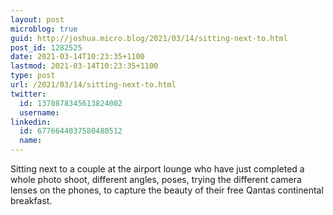 ```yaml
---
layout: post
microblog: true
guid: http://joshua.micro.blog/2021/03/14/sitting-next-to.html
post_id: 1282525
date: 2021-03-14T10:23:35+1100
lastmod: 2021-03-14T10:23:35+1100
type: post
url: /2021/03/14/sitting-next-to.html
twitter:
  id: 1370878345613824002
  username: 
linkedin:
  id: 6776644037580480512
  name: 
---
```

Sitting next to a couple at the airport lounge who have just completed a whole photo shoot, different angles, poses, trying the different camera lenses on the phones, to capture the beauty of their free Qantas continental breakfast.
